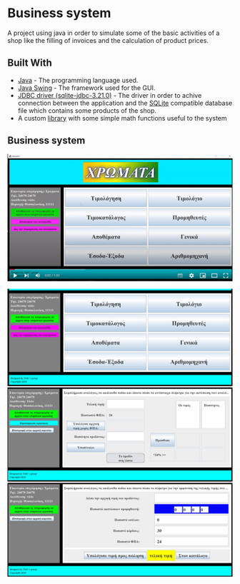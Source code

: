 # Business system

A project using java in order to simulate some of the basic activities of a shop like the filling of invoices and the calculation of product prices.

## Built With

- [Java](https://en.wikipedia.org/wiki/Java_(programming_language)) - The programming language used.
- [Java Swing](https://en.wikipedia.org/wiki/Swing_(Java)) - The framework used for the GUI.
- [JDBC driver (sqlite-jdbc-3.21.0)](https://mvnrepository.com/artifact/org.xerial/sqlite-jdbc/3.21.0) - The driver in order to achive connection between the application and the [SQLite](https://www.sqlite.org/index.html) compatible database file which contains some products of the shop.
- A custom [library](https://github.com/Apostolos172/simple-math) with some simple math functions useful to the system

## Business system
[![system](https://github.com/Apostolos172/business-system/blob/608b8463a480cc5abe22203198c05178cca308d4/My_System/screenshots/systemPlay.png)](https://www.youtube.com/watch?v=w82Q6rZi_18)
<!-- https://img.youtube.com/vi/w82Q6rZi_18/0.jpg -->

![main window](https://github.com/Apostolos172/business-system/blob/b17275c03a03a92792e99e05fbeda2ad39ca8d83/My_System/screenshots/main.png)
![invoice window](https://github.com/Apostolos172/business-system/blob/b17275c03a03a92792e99e05fbeda2ad39ca8d83/My_System/screenshots/invoice.png)
![product window](https://github.com/Apostolos172/business-system/blob/b17275c03a03a92792e99e05fbeda2ad39ca8d83/My_System/screenshots/product.png)

